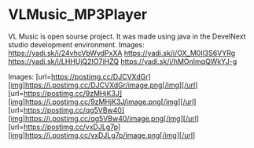 # VLMusic_MP3Player
VL Music is open sourse project.
It was made using java in the DevelNext studio development environment.
Images:
https://yadi.sk/i/24vhcVbWydPxXA
https://yadi.sk/i/OX_M0Il3S6VYRg
https://yadi.sk/i/LHHUjQ2IO7iHZQ
https://yadi.sk/i/hMOnImqQWkYJ-g


Images:
[url=https://postimg.cc/DJCVXdGr][img]https://i.postimg.cc/DJCVXdGr/image.png[/img][/url]
[url=https://postimg.cc/9zMHjK3J][img]https://i.postimg.cc/9zMHjK3J/image.png[/img][/url]
[url=https://postimg.cc/qg5VBw40][img]https://i.postimg.cc/qg5VBw40/image.png[/img][/url]
[url=https://postimg.cc/vxDJLg7p][img]https://i.postimg.cc/vxDJLg7p/image.png[/img][/url]
